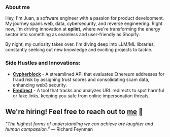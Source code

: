 ### About me
Hey, I'm Juan, a software engineer with a passion for product development. My journey spans web, data, cybersecurity, and reverse engineering. Right now, I'm driving innovation at **epilot**, where we're transforming the energy sector into something as seamless and user-friendly as Shopify.

By night, my curiosity takes over. I'm diving deep into LLM/ML libraries, constantly seeking out new knowledge and exciting projects to tackle.

### Side Hustles and Innovations:
- [**Cypherblock**](https://cypherblock.xyz/) - A streamlined API that evaluates Ethereum addresses for fraud risk by assigning trust scores and consolidating scam data, enhancing web3 security.
- [**Fredirect**](https://fredirect.vercel.app/) - A tool that tracks and analyzes URL redirects to spot harmful or fake links, keeping you safe from online impersonation threats.


## We're hiring! Feel free to reach out to [me](https://www.linkedin.com/in/jgv/) 🙏

*"The highest forms of understanding we can achieve are laughter and human compassion."* 
— Richard Feynman
